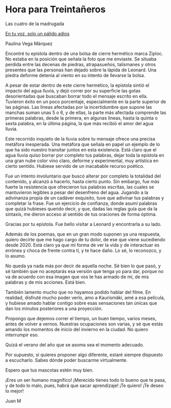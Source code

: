# Hora para Treintañeros
Las cuatro de la madrugada

[En tu voz, solo un pálido adios]([/guides/content/editing-an-existing-page](https://www.youtube.com/watch?v=d5jjeTDKzT))

Paulina Vega Márquez

Encontré tu epístola dentro de una bolsa de cierre hermético marca Ziploc. No estaba en la posición que señala la foto que me enviaste. Se situaba perdida entre las decenas de piedras, atrapasueños, talismanes y otros presentes que las personas han dejado sobre la lápida de Leonard. Una piedra deforme detenía al viento en su intento de llevarse la bolsa.

A pesar de estar dentro de este cierre hermético, la epístola sintió el impacto del agua lluvia, y dejó correr por su superficie las gotas desorientadas que buscaban borrar todo el mensaje escrito en ella. Tuvieron éxito en un poco porcentaje, especialmente en la parte superior de las páginas. Las líneas afectadas por la incertidumbre que supone las manchas suman unas 5 o 6, y de ellas, la parte más afectada comprende las primeras palabras, desde la primera, en algunas líneas, hasta la quinta o sexta palabra, en la última página, la que más recibió el amor del agua lluvia.

Este recorrido inquieto de la lluvia sobre tu mensaje ofrece una precisa metáfora inesperada. Una metáfora que señala en papel un ejemplo de lo que ha sido nuestro transitar juntos en esta existencia. Está claro que el agua lluvia quiso borrar por completo tus palabras, dejar toda la epístola en una gran nube color vino claro, deforme y experimental, muy artística en cierto sentido. Hubiese servido de un inacabable recurso poético.

Fue un intento involuntario que buscó alterar por completo la totalidad del contenido, y alcanzó a hacerlo, hasta cierto punto. Sin embargo, fue más fuerte la resistencia que ofrecieron tus palabras escritas, las cuales se mantuvieron legibles a pesar del desenfreno del agua.
Jugando a la adivinanza propia de un cadáver exquisito, tuve que adivinar tus palabras y completar la frase. Fue un ejercicio de confianza, donde asumí palabras que quizá hubieses querido decir, y que, dadas las reglas guía que da la sintaxis, me dieron acceso al sentido de tus oraciones de forma óptima.



Gracias por tu epístola. Fue bello visitar a Leonard y encontrarla a su lado.

Además de los poemas, que en un gran modo suponen ya una respuesta, quiero decirte que me hago cargo de tu dolor, de ese que viene sucediendo desde 2020. Está claro ya que mi forma de ver la vida y de interactuar es errónea y choca de frente contra tí, y te hace daño. Lo sé, lo reconozco, y lo asumo.

No queda ya nada más por decir de aquella noche. Sé bien lo que pasó, y sé también que no aceptarás esa versión que tenga yo para dar, porque no va de acuerdo con esa imagen que vos te has armado de mí, de mis palabras y de mis acciones. Está bien.

También lamento mucho que no hayamos podido hablar del filme. En realidad, disfruté mucho poder verlo, amo a Kaurismäki, amé a esa película, y hubiese amado hablar contigo sobre esas sensaciones tan únicas que dan los minutos posteriores a una proyección.

Propongo que dejemos correr el tiempo, un buen tiempo, varios meses, antes de volver a vernos. Nuestras ocupaciones son varias, y sé que estás amando los momentos de inicio del invierno en la ciudad. No quiero interrumpir eso.

Quizá el verano del año que se asoma sea el momento adecuado. 

Por supuesto, si quieres proponer algo diferente, estaré siempre dispuesto a escucharlo. Sabes dónde poder buscarme virtualmente.


Espero que tus mascotas estén muy bien.


¡Eres un ser humano magnífico! ¡Merecido tienes todo lo bueno que te pasa, y de todo lo malo, pues, habrá que sacar aprendizaje!
¡Te quiero! ¡Te deseo lo mejor!


Juan M
